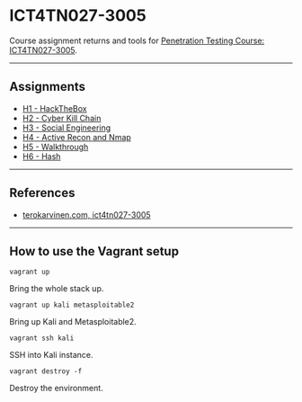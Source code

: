 # ICT4TN027-3005

Course assignment returns and tools for [Penetration Testing Course: ICT4TN027-3005](https://terokarvinen.com/2021/hakkerointi-kurssi-tunkeutumistestaus-ict4tn027-3005/).

---

## Assignments

- [H1 - HackTheBox](./h1/)
- [H2 - Cyber Kill Chain](./h2/)
- [H3 - Social Engineering](./h3/)
- [H4 - Active Recon and Nmap](./h4/)
- [H5 - Walkthrough](./h5/)
- [H6 - Hash](./h6/)

---

## References

* [terokarvinen.com, ict4tn027-3005](https://terokarvinen.com/2021/hakkerointi-kurssi-tunkeutumistestaus-ict4tn027-3005/)

---

## How to use the Vagrant setup

    vagrant up

Bring the whole stack up.

    vagrant up kali metasploitable2

Bring up Kali and Metasploitable2.

    vagrant ssh kali

SSH into Kali instance.

    vagrant destroy -f

Destroy the environment.
